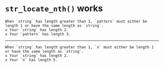 # `str_locate_nth()` works

    When `string` has length greater than 1, `pattern` must either be length 1 or have the same length as `string`.
    x Your `string` has length 2.
    x Your `pattern` has length 3.

---

    When `string` has length greater than 1, `n` must either be length 1 or have the same length as `string`.
    x Your `string` has length 2.
    x Your `n` has length 5.


